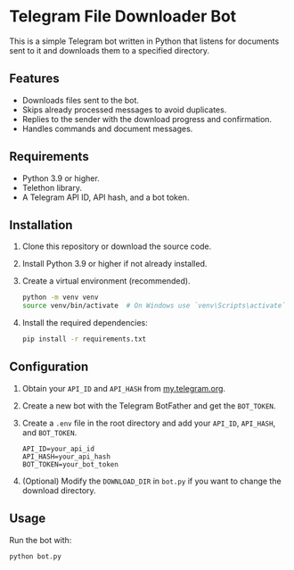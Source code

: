 # Telegram File Downloader Bot

This is a simple Telegram bot written in Python that listens for documents sent to it and downloads them to a specified directory.

## Features

- Downloads files sent to the bot.
- Skips already processed messages to avoid duplicates.
- Replies to the sender with the download progress and confirmation.
- Handles commands and document messages.

## Requirements

- Python 3.9 or higher.
- Telethon library.
- A Telegram API ID, API hash, and a bot token.

## Installation

1. Clone this repository or download the source code.
2. Install Python 3.9 or higher if not already installed.
3. Create a virtual environment (recommended).

    ```sh
    python -m venv venv
    source venv/bin/activate  # On Windows use `venv\Scripts\activate`
    ```

4. Install the required dependencies:

    ```sh
    pip install -r requirements.txt
    ```

## Configuration

1. Obtain your `API_ID` and `API_HASH` from [my.telegram.org](https://my.telegram.org).
2. Create a new bot with the Telegram BotFather and get the `BOT_TOKEN`.
3. Create a `.env` file in the root directory and add your `API_ID`, `API_HASH`, and `BOT_TOKEN`.

    ```dotenv
    API_ID=your_api_id
    API_HASH=your_api_hash
    BOT_TOKEN=your_bot_token
    ```

4. (Optional) Modify the `DOWNLOAD_DIR` in `bot.py` if you want to change the download directory.

## Usage

Run the bot with:

```sh
python bot.py